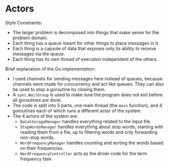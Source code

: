Actors
==========

Style Constraints:

- The larger problem is decomposed into things that make sense for the problem domain.
- Each thing has a queue meant for other things to place messages in it.
- Each thing is a capsule of data that exposes only its ability to receive messages via the queue.
- Each thing has its own thread of execution independent of the others.

Brief explanation of the Go implementation:

- I used channels for sending messages here instead of queues, because channels were made for concurrency and act like queues. They can also be used to stop a goroutine by closing them.
- A `sync.WaitGroup` is used to make sure the program does not exit before all goroutines are done.
- The code is split into 5 parts, one main thread (the `main` function), and 4 goroutines each of which runs a different actor of the system.
- The 4 actors of the system are:
  - `DataStorageManager` handles everything related to the input file.
  - `StopWordsManager` handles everything about stop words, starting with reading them from a file, up to filtering words and only forwarding non-stop words.
  - `WordFrequencyManager` handles counting and sorting the words based on their frequencies.
  - `WordFrequencyController` acts as the driver code for the term frequency task